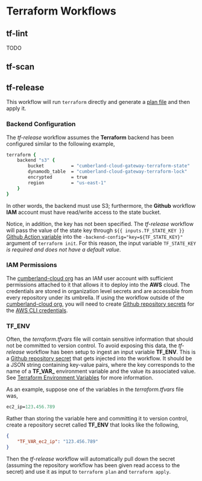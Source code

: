 # Terraform Workflows

## tf-lint

TODO

## tf-scan

## tf-release

This workflow will run `terraform` directly and generate a [plan file](https://developer.hashicorp.com/terraform/cli/commands/plan) and then apply it.

### Backend Configuration

The _tf-release_ workflow assumes the **Terraform** backend has been configured similar to the following example,

```tcl
terraform {
    backend "s3" {
        bucket          = "cumberland-cloud-gateway-terraform-state"
        dynamodb_table  = "cumberland-cloud-gateway-terraform-lock"
        encrypted       = true
        region          = "us-east-1"
    }
}
```

In other words, the backend must use S3; furthermore, the **Github** workflow **IAM** account must have read/write access to the state bucket.

Notice, in addition, the key has not been specified. The _tf-release_ workflow will pass the value of the state key through `${{ inputs.TF_STATE_KEY }}` [Github Action variable](https://docs.github.com/en/actions/using-workflows/reusing-workflows#passing-inputs-and-secrets-to-a-reusable-workflow) into the `-backend-config="key=${TF_STATE_KEY}"` argument of `terraform init`. For this reason, the input variable `TF_STATE_KEY` _is required and does not have a default value_.

### IAM Permissions

The [cumberland-cloud org](https://github.com/cumberland-cloud) has an IAM user account with sufficient permissions attached to it that allows it to deploy into the **AWS** cloud. The credentials are stored in organization level secrets and are accessible from every repository under its umbrella. If using the workflow outside of the [cumberland-cloud org](https://github.com/cumberland-cloud), you will need to create [Github repository secrets](https://docs.github.com/en/actions/security-guides/encrypted-secrets) for the [AWS CLI credentials](https://docs.aws.amazon.com/cli/latest/userguide/cli-configure-envvars.html).

### TF_ENV

Often, the _terraform.tfvars_ file will contain sensitive information that should not be committed to version control. To avoid exposing this data, the _tf-release_ workflow has been setup to ingest an input variable **TF_ENV**. This is a [Github repository secret](https://docs.github.com/en/actions/security-guides/encrypted-secrets) that gets injected into the workflow. It should be a JSON string containing key-value pairs, where the key corresponds to the name of a **TF_VAR_** environment variable and the value its associated value. See [Terraform Environment Variables](https://developer.hashicorp.com/terraform/cli/config/environment-variables) for more information.

As an example, suppose one of the variables in the _terraform.tfvars_ file was,

```tcl
ec2_ip=123.456.789
```

Rather than storing the variable here and committing it to version control, create a repository secret called **TF_ENV** that looks like the following,

```json
{
    "TF_VAR_ec2_ip": "123.456.789"
}
```

Then the _tf-release_ workflow will automatically pull down the secret (assuming the repository workflow has been given read access to the secret) and use it as input to `terraform plan` and `terraform apply`.
